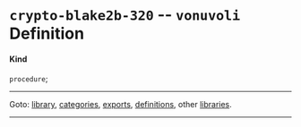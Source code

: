 

<a id='definition__vonuvoli__crypto-blake2b-320'></a>

# `crypto-blake2b-320` -- `vonuvoli` Definition


<a id='definition__vonuvoli__crypto-blake2b-320__kind'></a>

#### Kind

`procedure`;

----

Goto: [library](../../vonuvoli/_index.md#library__vonuvoli), [categories](../../vonuvoli/categories/_index.md#toc__vonuvoli__categories), [exports](../../vonuvoli/exports/_index.md#toc__vonuvoli__exports), [definitions](../../vonuvoli/definitions/_index.md#toc__vonuvoli__definitions), other [libraries](../../_libraries.md#toc__libraries).

----

